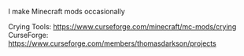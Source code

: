 I make Minecraft mods occasionally

Crying Tools: https://www.curseforge.com/minecraft/mc-mods/crying
CurseForge: https://www.curseforge.com/members/thomasdarkson/projects
